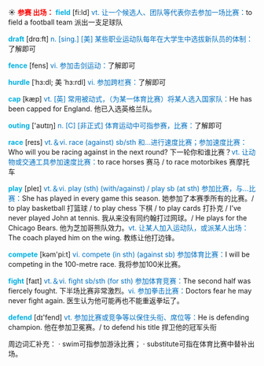 ☀ <font color="red">**参赛 出场：**</font>
<font color="sky blue">**field**</font> [fi:ld] 
<font color="#0070c0">vt. 让一个候选人、团队等代表你去参加一场比赛：</font>to field a football team 派出一支足球队

<font color="sky blue">**draft**</font> [drɑːft] 
<font color="#0070c0">n. [sing.] [美] 某些职业运动队每年在大学生中选拔新队员的体制：</font>了解即可

<font color="sky blue">**fence**</font> [fens] 
<font color="#0070c0">vi. 参加击剑运动：</font>了解即可
           
<font color="sky blue">**hurdle**</font> [ˈhɜ:dl; 美 ˈhɜ:rdl]
<font color="#0070c0">vi. 参加跨栏赛：</font>了解即可

<font color="sky blue">**cap**</font> [kæp] 
<font color="#0070c0">vt. [英] 常用被动式，（为某一体育比赛）将某人选入国家队：</font>He has been capped for England. 他已入选英格兰队。

<font color="sky blue">**outing**</font> ['aʊtɪŋ] 
<font color="#0070c0">n. [C] [非正式] 体育运动中可指参赛，比赛：</font>了解即可

<font color="sky blue">**race**</font> [reɪs] 
<font color="#0070c0">vt.＆vi. race (against) sb/sth 和…进行速度比赛；参加速度比赛：</font>Who will you be racing against in the next round? 下一轮你和谁比赛？<font color="#0070c0">vt. 让动物或交通工具参加速度比赛：</font>to race horses 赛马 / to race motorbikes 赛摩托车

<font color="sky blue">**play**</font> [pleɪ] 
<font color="#0070c0">vt.＆vi. play (sth) (with/against) / play sb (at sth) 参加比赛，与…比赛：</font>She has played in every game this season. 她参加了本赛季所有的比赛。/ to play basketball 打篮球 / to play chess 下棋 / to play cards 打扑克 / I’ve never played John at tennis. 我从来没有同约翰打过网球。/ He plays for the Chicago Bears. 他为芝加哥熊队效力。<font color="#0070c0">vt. 让某人加入运动队，或派某人出场：</font>The coach played him on the wing. 教练让他打边锋。

<font color="sky blue">**compete**</font> [kəm'pi:t] 
<font color="#0070c0">vi. compete (in sth) (against sb) 参加体育比赛：</font>I will be competing in the 100-metre race. 我将参加100米比赛。

<font color="sky blue">**fight**</font> [faɪt] 
<font color="#0070c0">vt.＆vi. fight sb/sth (for sth) 参加体育竞赛：</font>The second half was fiercely fought. 下半场比赛非常激烈。<font color="#0070c0">vi. 参加拳击比赛：</font>Doctors fear he may never fight again. 医生认为他可能再也不能重返拳坛了。

<font color="sky blue">**defend**</font> [dɪ'fend] 
<font color="#0070c0">vt. 参加比赛或竞争等以保住头衔、席位等：</font>He is defending champion. 他在参加卫冕赛。/ to defend his title 捍卫他的冠军头衔

周边词汇补充：
· swim可指参加游泳比赛；
· substitute可指在体育比赛中替补出场。
